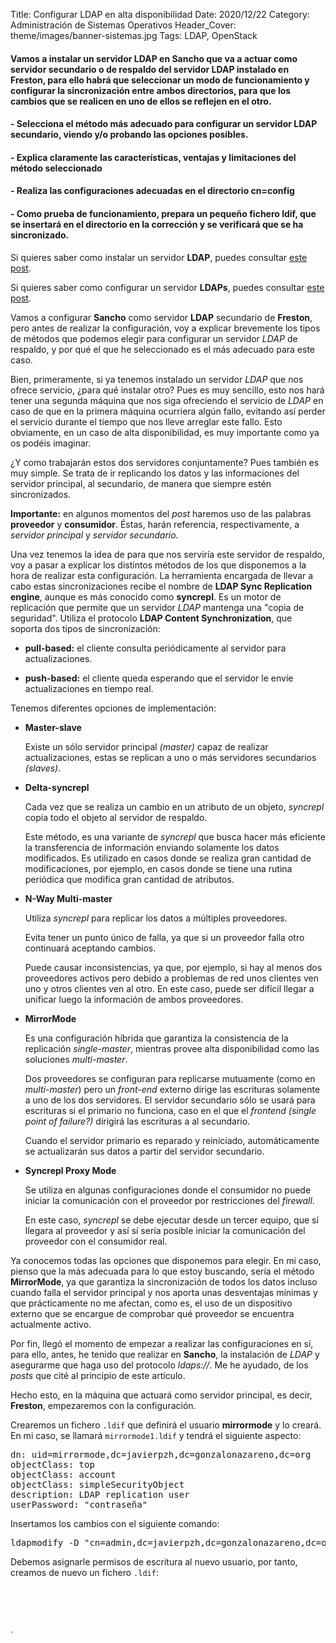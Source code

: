 Title: Configurar LDAP en alta disponibilidad
Date: 2020/12/22
Category: Administración de Sistemas Operativos
Header_Cover: theme/images/banner-sistemas.jpg
Tags: LDAP, OpenStack

#### Vamos a instalar un servidor LDAP en Sancho que va a actuar como servidor secundario o de respaldo del servidor LDAP instalado en Freston, para ello habrá que seleccionar un modo de funcionamiento y configurar la sincronización entre ambos directorios, para que los cambios que se realicen en uno de ellos se reflejen en el otro.

#### - Selecciona el método más adecuado para configurar un servidor LDAP secundario, viendo y/o probando las opciones posibles.
#### - Explica claramente las características, ventajas y limitaciones del método seleccionado
#### - Realiza las configuraciones adecuadas en el directorio cn=config
#### - Como prueba de funcionamiento, prepara un pequeño fichero ldif, que se insertará en el directorio en la corrección y se verificará que se ha sincronizado.

Si quieres saber como instalar un servidor **LDAP**, puedes consultar [este post](https://javierpzh.github.io/instalacion-y-configuracion-inicial-de-openldap.html).

Si quieres saber como configurar un servidor **LDAPs**, puedes consultar [este post](https://javierpzh.github.io/ldaps.html).

Vamos a configurar **Sancho** como servidor **LDAP** secundario de **Freston**, pero antes de realizar la configuración, voy a explicar brevemente los tipos de métodos que podemos elegir para configurar un servidor *LDAP* de respaldo, y por qué el que he seleccionado es el más adecuado para este caso.

Bien, primeramente, si ya tenemos instalado un servidor *LDAP* que nos ofrece servicio, ¿para qué instalar otro? Pues es muy sencillo, esto nos hará tener una segunda máquina que nos siga ofreciendo el servicio de *LDAP* en caso de que en la primera máquina ocurriera algún fallo, evitando así perder el servicio durante el tiempo que nos lleve arreglar este fallo. Esto obviamente, en un caso de alta disponibilidad, es muy importante como ya os podéis imaginar.

¿Y como trabajarán estos dos servidores conjuntamente? Pues también es muy simple. Se trata de ir replicando los datos y las informaciones del servidor principal, al secundario, de manera que siempre estén sincronizados.

**Importante:** en algunos momentos del *post* haremos uso de las palabras **proveedor** y **consumidor**. Éstas, harán referencia, respectivamente, a *servidor principal* y *servidor secundario*.

Una vez tenemos la idea de para que nos serviría este servidor de respaldo, voy a pasar a explicar los distintos métodos de los que disponemos a la hora de realizar esta configuración. La herramienta encargada de llevar a cabo estas sincronizaciones recibe el nombre de **LDAP Sync Replication engine**, aunque es más conocido como **syncrepl**. Es un motor de replicación que permite que un servidor *LDAP* mantenga una "copia de seguridad". Utiliza el protocolo **LDAP Content Synchronization**, que soporta dos tipos de sincronización:

- **pull-based:** el cliente consulta periódicamente al servidor para actualizaciones.

- **push-based:** el cliente queda esperando que el servidor le envíe actualizaciones en tiempo real.

Tenemos diferentes opciones de implementación:

- **Master-slave**

    Existe un sólo servidor principal *(master)* capaz de realizar actualizaciones, estas se replican a uno o más servidores secundarios *(slaves)*.

- **Delta-syncrepl**

    Cada vez que se realiza un cambio en un atributo de un objeto, *syncrepl* copia todo el objeto al servidor de respaldo.

    Este método, es una variante de *syncrepl* que busca hacer más eficiente la transferencia de información enviando solamente los datos modificados. Es utilizado en casos donde se realiza gran cantidad de modificaciones, por ejemplo, en casos donde se tiene una rutina periódica que modifica gran cantidad de atributos.

- **N-Way Multi-master**

    Utiliza *syncrepl* para replicar los datos a múltiples proveedores.

    Evita tener un punto único de falla, ya que si un proveedor falla otro continuará aceptando cambios.

    Puede causar inconsistencias, ya que, por ejemplo, si hay al menos dos proveedores activos pero debido a problemas de red unos clientes ven uno y otros clientes ven al otro. En este caso, puede ser difícil llegar a unificar luego la información de ambos proveedores.

- **MirrorMode**

    Es una configuración híbrida que garantiza la consistencia de la replicación *single-master*, mientras provee alta disponibilidad como las soluciones *multi-master*.

    Dos proveedores se configuran para replicarse mutuamente (como en *multi-master*) pero un *front-end* externo dirige las escrituras solamente a uno de los dos servidores. El servidor secundario sólo se usará para escrituras si el primario no funciona, caso en el que el *frontend* *(single point of failure?)* dirigirá las escrituras a al secundario.

    Cuando el servidor primario es reparado y reiniciado, automáticamente se actualizarán sus datos a partir del servidor secundario.

- **Syncrepl Proxy Mode**

    Se utiliza en algunas configuraciones donde el consumidor no puede iniciar la comunicación con el proveedor por restricciones del *firewall*.

    En este caso, *syncrepl* se debe ejecutar desde un tercer equipo, que sí llegara al proveedor y así sí sería posible iniciar la comunicación del proveedor con el consumidor real.

Ya conocemos todas las opciones que disponemos para elegir. En mi caso, pienso que la más adecuada para lo que estoy buscando, sería el método **MirrorMode**, ya que garantiza la sincronización de todos los datos incluso cuando falla el servidor principal y nos aporta unas desventajas mínimas y que prácticamente no me afectan, como es, el uso de un dispositivo externo que se encargue de comprobar qué proveedor se encuentra actualmente activo.

Por fin, llegó el momento de empezar a realizar las configuraciones en sí, para ello, antes, he tenido que realizar en **Sancho**, la instalación de *LDAP* y asegurarme que haga uso del protocolo *ldaps://*. Me he ayudado, de los *posts* que cité al principio de este artículo.

Hecho esto, en la máquina que actuará como servidor principal, es decir, **Freston**, empezaremos con la configuración.

Crearemos un fichero `.ldif` que definirá el usuario **mirrormode** y lo creará. En mi caso, se llamará `mirrormode1.ldif` y tendrá el siguiente aspecto:

<pre>
dn: uid=mirrormode,dc=javierpzh,dc=gonzalonazareno,dc=org
objectClass: top
objectClass: account
objectClass: simpleSecurityObject
description: LDAP replication user
userPassword: "contraseña"
</pre>

Insertamos los cambios con el siguiente comando:

<pre>
ldapmodify -D "cn=admin,dc=javierpzh,dc=gonzalonazareno,dc=org" -W -f mirrormode1.ldif
</pre>

Debemos asignarle permisos de escritura al nuevo usuario, por tanto, creamos de nuevo un fichero `.ldif`:

<pre>

</pre>



<pre>

</pre>
















.
